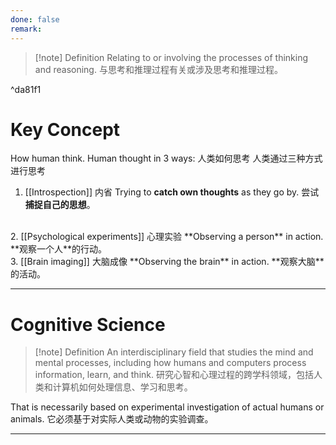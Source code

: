 ```yaml
---
done: false
remark:
---
```

>[!note] Definition
>Relating to or involving the processes of thinking and reasoning.
>与思考和推理过程有关或涉及思考和推理过程。

^da81f1

# Key Concept
How human think. Human thought in 3 ways:
人类如何思考 人类通过三种方式进行思考

1. [[Introspection]] 内省
   Trying to **catch own thoughts** as they go by. 
   尝试**捕捉自己的思想**。
<br>
2. [[Psychological experiments]] 心理实验
   **Observing a person** in action. 
   **观察一个人**的行动。
<br>
3. [[Brain imaging]] 大脑成像 
   **Observing the brain** in action. 
   **观察大脑**的活动。

---
# Cognitive Science
>[!note] Definition
>An interdisciplinary field that studies the mind and mental processes, including how humans and computers process information, learn, and think.
>研究心智和心理过程的跨学科领域，包括人类和计算机如何处理信息、学习和思考。

That is necessarily based on experimental investigation of actual humans or animals.
它必须基于对实际人类或动物的实验调查。

---